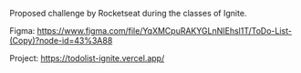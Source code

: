 Proposed challenge by Rocketseat during the classes of Ignite.

Figma: https://www.figma.com/file/YqXMCpuRAKYGLnNIEhsl1T/ToDo-List-(Copy)?node-id=43%3A88

Project: https://todolist-ignite.vercel.app/

